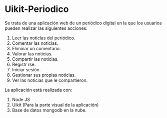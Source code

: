 # Uikit-Periodico

Se trata de una aplicación web de un periódico digital en la que los usuarios pueden realizar las siguientes acciones:
1. Leer las noticias del periódico.
2. Comentar las noticias.
3. Eliminar un comentario.
4. Valorar las noticias.
5. Compartir las noticias.
6. Registr rse. 
7. Iniciar sesión.
8. Gestionar sus propias noticias.
9. Ver las noticias que le compartieron.

La aplicación está realizada con:
1. Node JS
2. Uikit (Para la parte visual de la aplicación)
3. Base de datos mongodb en la nube.

